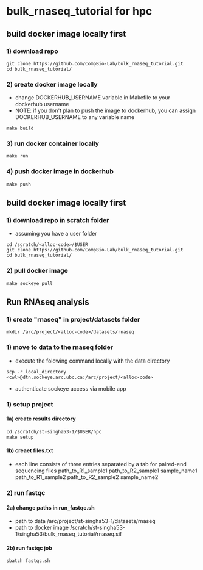# bulk_rnaseq_tutorial for hpc

## build docker image locally first

### 1) download repo
```
git clone https://github.com/CompBio-Lab/bulk_rnaseq_tutorial.git
cd bulk_rnaseq_tutorial/
```

### 2) create docker image locally
- change DOCKERHUB_USERNAME variable in Makefile to your dockerhub username
- NOTE: if you don't plan to push the image to dockerhub, you can assign DOCKERHUB_USERNAME to any variable name

```
make build
```

### 3) run docker container locally

```
make run
```

### 4) push docker image in dockerhub

```
make push
```

## build docker image locally first

### 1) download repo in scratch folder
- assuming you have a user folder
```
cd /scratch/<alloc-code>/$USER
git clone https://github.com/CompBio-Lab/bulk_rnaseq_tutorial.git
cd bulk_rnaseq_tutorial/
```

### 2) pull docker image

```
make sockeye_pull
```

## Run RNAseq analysis

### 1) create "rnaseq" in project/datasets folder

```
mkdir /arc/project/<alloc-code>/datasets/rnaseq
```

### 1) move to data to the rnaseq folder
- execute the folowing command locally with the data directory
```
scp -r local_directory <cwl>@dtn.sockeye.arc.ubc.ca:/arc/project/<alloc-code>
```
- authenticate sockeye access via mobile app

### 1) setup project

#### 1a) create results directory

```
cd /scratch/st-singha53-1/$USER/hpc
make setup  
```

#### 1b) creaet files.txt
- each line consists of three entries separated by a tab for paired-end sequencing files
path_to_R1_sample1 path_to_R2_sample1 sample_name1
path_to_R1_sample2 path_to_R2_sample2 sample_name2

### 2) run fastqc

#### 2a) change paths in run_fastqc.sh
- path to data
/arc/project/st-singha53-1/datasets/rnaseq
- path to docker image
/scratch/st-singha53-1/singha53/bulk_rnaseq_tutorial/rnaseq.sif

#### 2b) run fastqc job

```
sbatch fastqc.sh
```
